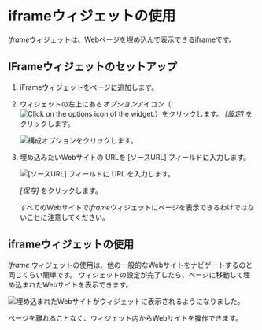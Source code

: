 # iframeウィジェットの使用

*Iframe*ウィジェットは、Webページを埋め込んで表示できる[iframe](https://www.w3schools.com/html/html_iframe.asp)です。

## IFrameウィジェットのセットアップ

1.  iFrameウィジェットをページに追加します。

2.  ウィジェットの左上にある*オプション*アイコン（![Click on the options icon of the widget.](../../images/icon-app-options.png)）をクリックします。 *[設定]* をクリックします。

    ![構成オプションをクリックします。](additional-content-display-options/iframe-widget/images/02.png)

3.  埋め込みたいWebサイトの URLを [ソースURL] フィールドに入力します。

    ![[ソースURL] フィールドに URL を入力します。](additional-content-display-options/iframe-widget/images/03.png)

    *[保存]* をクリックします。

    すべてのWebサイトで*Iframe*ウィジェットにページを表示できるわけではないことに注意してください。

## iframeウィジェットの使用

*Iframe* ウィジェットの使用は、他の一般的なWebサイトをナビゲートするのと同じくらい簡単です。 ウィジェットの設定が完了したら、ページに移動して埋め込まれたWebサイトを表示できます。

![埋め込まれたWebサイトがウィジェットに表示されるようになりました。](additional-content-display-options/iframe-widget/images/04.png)

ページを離れることなく、ウィジェット内からWebサイトを操作できます。
